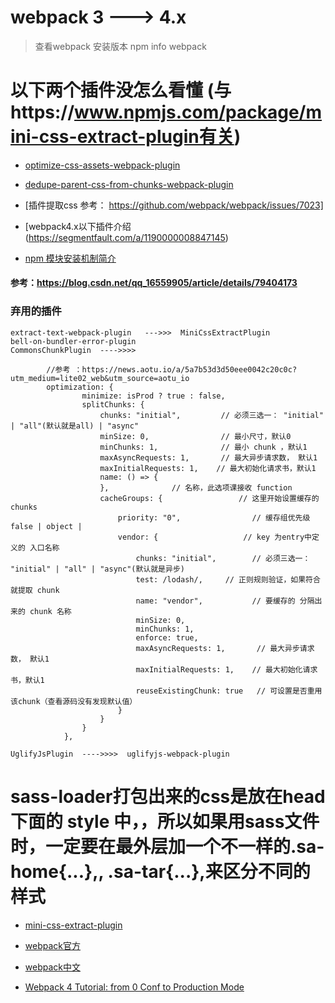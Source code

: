 # webpack 3  ---> 4.x

> 查看webpack 安装版本  npm info webpack 

# 以下两个插件没怎么看懂 (与https://www.npmjs.com/package/mini-css-extract-plugin有关)

* [optimize-css-assets-webpack-plugin](https://github.com/NMFR/optimize-css-assets-webpack-plugin)
* [dedupe-parent-css-from-chunks-webpack-plugin](https://github.com/egorvoronov/dedupe-parent-css-from-chunks-webpack-plugin)

* [插件提取css 参考： https://github.com/webpack/webpack/issues/7023]
* [webpack4.x以下插件介绍(https://segmentfault.com/a/1190000008847145)
* [npm 模块安装机制简介](http://www.ruanyifeng.com/blog/2016/01/npm-install.html)
#### 参考：https://blog.csdn.net/qq_16559905/article/details/79404173
### 弃用的插件

    extract-text-webpack-plugin   --->>>  MiniCssExtractPlugin
    bell-on-bundler-error-plugin
    CommonsChunkPlugin  ---->>>>
    
            //参考 ：https://news.aotu.io/a/5a7b53d3d50eee0042c20c0c?utm_medium=lite02_web&utm_source=aotu_io
            optimization: {
                    minimize: isProd ? true : false,
                    splitChunks: {
                        chunks: "initial",         // 必须三选一： "initial" | "all"(默认就是all) | "async"
                        minSize: 0,                // 最小尺寸，默认0
                        minChunks: 1,              // 最小 chunk ，默认1
                        maxAsyncRequests: 1,       // 最大异步请求数， 默认1
                        maxInitialRequests: 1,    // 最大初始化请求书，默认1
                        name: () => {
                        },              // 名称，此选项课接收 function
                        cacheGroups: {                 // 这里开始设置缓存的 chunks
                            priority: "0",                // 缓存组优先级 false | object |
                            vendor: {                   // key 为entry中定义的 入口名称
                                chunks: "initial",        // 必须三选一： "initial" | "all" | "async"(默认就是异步)
                                test: /lodash/,     // 正则规则验证，如果符合就提取 chunk
                                name: "vendor",           // 要缓存的 分隔出来的 chunk 名称
                                minSize: 0,
                                minChunks: 1,
                                enforce: true,
                                maxAsyncRequests: 1,       // 最大异步请求数， 默认1
                                maxInitialRequests: 1,    // 最大初始化请求书，默认1
                                reuseExistingChunk: true   // 可设置是否重用该chunk（查看源码没有发现默认值）
                            }
                        }
                    }
                },
    
    UglifyJsPlugin  ---->>>>  uglifyjs-webpack-plugin
    
    
# sass-loader打包出来的css是放在head下面的 style <style>....</style>中，，所以如果用sass文件时，一定要在最外层加一个不一样的.sa-home{...},, .sa-tar{...},来区分不同的样式

* [mini-css-extract-plugin](https://www.npmjs.com/package/mini-css-extract-plugin)

* [webpack官方](https://webpack.js.org/) 

* [webpack中文](https://www.webpackjs.com/)
* [Webpack 4 Tutorial: from 0 Conf to Production Mode](https://www.valentinog.com/blog/webpack-4-tutorial/#webpack_4_extracting_CSS_to_a_file)
